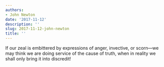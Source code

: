 ```yaml
---
authors:
- John Newton
date: '2017-11-12'
description: ''
slug: 2017-11-12-john-newton
title: ''
---
```

If our zeal is embittered by expressions of anger, invective, or scorn—we may think we are doing service of the cause of truth, when in reality we shall only bring it into discredit!



